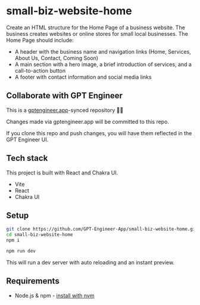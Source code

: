# small-biz-website-home

Create an HTML structure for the Home Page of a business website. The business creates websites or online stores for small local businesses. The Home Page should include:
- A header with the business name and navigation links (Home, Services, About Us, Contact, Coming Soon)
- A main section with a hero image, a brief introduction of services, and a call-to-action button
- A footer with contact information and social media links

## Collaborate with GPT Engineer

This is a [gptengineer.app](https://gptengineer.app)-synced repository 🌟🤖

Changes made via gptengineer.app will be committed to this repo.

If you clone this repo and push changes, you will have them reflected in the GPT Engineer UI.

## Tech stack

This project is built with React and Chakra UI.

- Vite
- React
- Chakra UI

## Setup

```sh
git clone https://github.com/GPT-Engineer-App/small-biz-website-home.git
cd small-biz-website-home
npm i
```

```sh
npm run dev
```

This will run a dev server with auto reloading and an instant preview.

## Requirements

- Node.js & npm - [install with nvm](https://github.com/nvm-sh/nvm#installing-and-updating)
